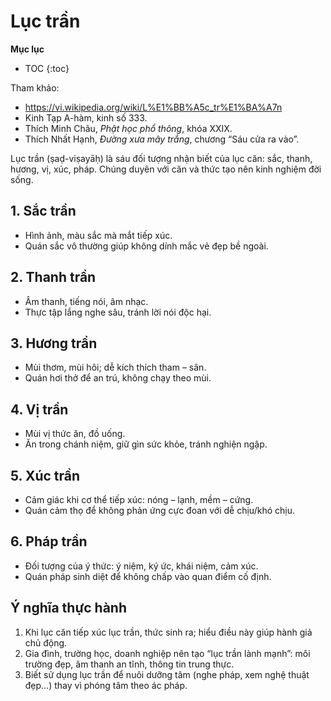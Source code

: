 # Lục trần

**Mục lục**

- TOC
{:toc}

Tham khảo:

- <https://vi.wikipedia.org/wiki/L%E1%BB%A5c_tr%E1%BA%A7n>
- Kinh Tạp A-hàm, kinh số 333.
- Thích Minh Châu, *Phật học phổ thông*, khóa XXIX.
- Thích Nhất Hạnh, *Đường xưa mây trắng*, chương “Sáu cửa ra vào”.

Lục trần (ṣaḍ-viṣayāḥ) là sáu đối tượng nhận biết của lục căn: sắc, thanh, hương, vị, xúc, pháp. Chúng duyên với căn và thức tạo nên kinh nghiệm đời sống.

## 1. Sắc trần

- Hình ảnh, màu sắc mà mắt tiếp xúc.
- Quán sắc vô thường giúp không dính mắc vẻ đẹp bề ngoài.

## 2. Thanh trần

- Âm thanh, tiếng nói, âm nhạc.
- Thực tập lắng nghe sâu, tránh lời nói độc hại.

## 3. Hương trần

- Mùi thơm, mùi hôi; dễ kích thích tham – sân.
- Quán hơi thở để an trú, không chạy theo mùi.

## 4. Vị trần

- Mùi vị thức ăn, đồ uống.
- Ăn trong chánh niệm, giữ gìn sức khỏe, tránh nghiện ngập.

## 5. Xúc trần

- Cảm giác khi cơ thể tiếp xúc: nóng – lạnh, mềm – cứng.
- Quán cảm thọ để không phản ứng cực đoan với dễ chịu/khó chịu.

## 6. Pháp trần

- Đối tượng của ý thức: ý niệm, ký ức, khái niệm, cảm xúc.
- Quán pháp sinh diệt để không chấp vào quan điểm cố định.

## Ý nghĩa thực hành

1. Khi lục căn tiếp xúc lục trần, thức sinh ra; hiểu điều này giúp hành giả chủ động.
2. Gia đình, trường học, doanh nghiệp nên tạo “lục trần lành mạnh”: môi trường đẹp, âm thanh an tĩnh, thông tin trung thực.
3. Biết sử dụng lục trần để nuôi dưỡng tâm (nghe pháp, xem nghệ thuật đẹp…) thay vì phóng tâm theo ác pháp.
